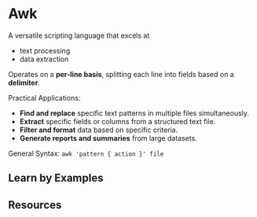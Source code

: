 # Awk
A versatile scripting language that excels at 
* text processing
* data extraction

Operates on a **per-line basis**, splitting each line into fields based on a **delimiter**.

Practical Applications:
* **Find and replace** specific text patterns in multiple files simultaneously.
* **Extract** specific fields or columns from a structured text file.
* **Filter and format** data based on specific criteria.
* **Generate reports and summaries** from large datasets.

General Syntax: `awk 'pattern { action }' file`

## Learn by Examples

## Resources
